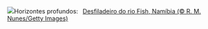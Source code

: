 ![](https://www.bing.com/th?id=OHR.NamibiaCanyon_PT-BR7314875835_UHD.jpg&w=1000)Horizontes profundos:&nbsp;&ensp;[Desfiladeiro do rio Fish, Namíbia (© R. M. Nunes/Getty Images)](https://www.bing.com/th?id=OHR.NamibiaCanyon_PT-BR7314875835_UHD.jpg)
<br><br/>

